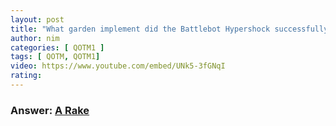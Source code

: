 ```yaml
---
layout: post
title: "What garden implement did the Battlebot Hypershock successfully use against a drone?"
author: nim
categories: [ QOTM1 ]
tags: [ QOTM, QOTM1]
video: https://www.youtube.com/embed/UNk5-3fGNqI
rating: 
---
```


### Answer:  [A Rake](https://www.youtube.com/watch?=UNk5-3fGNqI)
